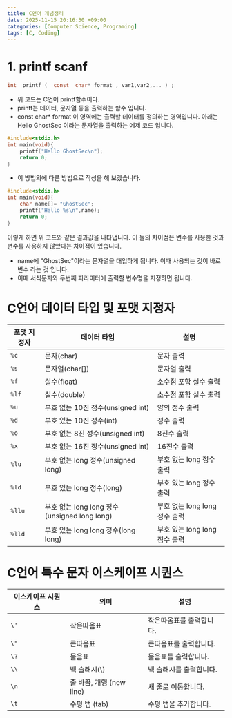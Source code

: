 ```yaml
---
title: C언어 개념정리
date: 2025-11-15 20:16:30 +09:00
categories: [Computer Science, Programing]
tags: [C, Coding]
---
```


# 1. printf scanf

```c
int  printf (  const  char* format , var1,var2,... ) ;
```

- 위 코드는 C언어 printf함수이다.
- printf는 데이터, 문자열 등을 출력하는 함수 입니다.
- const char\* format 이 영역에는 출력할 데이터를 정의하는 영역입니다. 아래는 Hello GhostSec 이라는 문자열을 출력하는 예제 코드 입니다.

```c
#include<stdio.h>
int main(void){
    printf("Hello GhostSec\n");
    return 0;
}
```

- 이 방법외에 다른 방법으로 작성을 해 보겠습니다.

```c
#include<stdio.h>
int main(void){
    char name[]= "GhostSec";
    printf("Hello %s\n",name);
    return 0;
}
```

이렇게 하면 위 코드와 같은 결과값을 나타냅니다. 이 둘의 차이점은 변수를 사용한 것과 변수를 사용하지 않았다는 차이점이 있습니다.

- name에 "GhostSec"이라는 문자열을 대입하게 됩니다. 이때 사용되는 것이 바로 변수 라는 것 입니다.
- 이때 서식문자와 두번째 파라미터에 출력할 변수명을 지정하면 됩니다.

# C언어 데이터 타입 및 포맷 지정자

| 포맷 지정자 | 데이터 타입                                  | 설명                          |
| ----------- | -------------------------------------------- | ----------------------------- |
| `%c`        | 문자(char)                                   | 문자 출력                     |
| `%s`        | 문자열(char[])                               | 문자열 출력                   |
| `%f`        | 실수(float)                                  | 소수점 포함 실수 출력         |
| `%lf`       | 실수(double)                                 | 소수점 포함 실수 출력         |
| `%u`        | 부호 없는 10진 정수(unsigned int)            | 양의 정수 출력                |
| `%d`        | 부호 있는 10진 정수(int)                     | 정수 출력                     |
| `%o`        | 부호 없는 8진 정수(unsigned int)             | 8진수 출력                    |
| `%x`        | 부호 없는 16진 정수(unsigned int)            | 16진수 출력                   |
| `%lu`       | 부호 없는 long 정수(unsigned long)           | 부호 없는 long 정수 출력      |
| `%ld`       | 부호 있는 long 정수(long)                    | 부호 있는 long 정수 출력      |
| `%llu`      | 부호 없는 long long 정수(unsigned long long) | 부호 없는 long long 정수 출력 |
| `%lld`      | 부호 있는 long long 정수(long long)          | 부호 있는 long long 정수 출력 |

# C언어 특수 문자 이스케이프 시퀀스

| 이스케이프 시퀀스 | 의미                     | 설명                     |
| ----------------- | ------------------------ | ------------------------ |
| `\'`              | 작은따옴표               | 작은따옴표를 출력합니다. |
| `\"`              | 큰따옴표                 | 큰따옴표를 출력합니다.   |
| `\?`              | 물음표                   | 물음표를 출력합니다.     |
| `\\`              | 백 슬래시(\\)            | 백 슬래시를 출력합니다.  |
| `\n`              | 줄 바꿈, 개행 (new line) | 새 줄로 이동합니다.      |
| `\t`              | 수평 탭 (tab)            | 수평 탭을 추가합니다.    |
